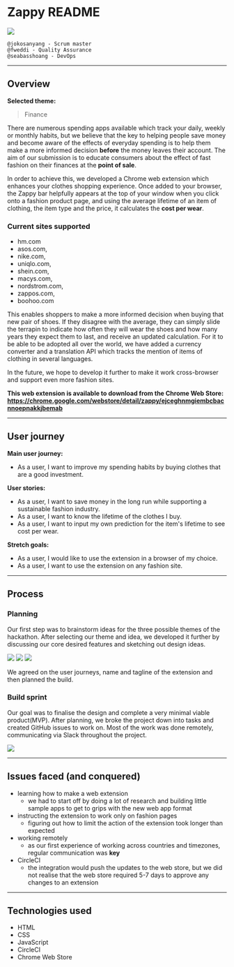 # Zappy README

![](https://i.imgur.com/zIdHyaF.png)

```Created with love and affection by 
@jokosanyang - Scrum master 
@fweddi - Quality Assurance
@seabasshoang - DevOps
```

---
 
## Overview

**Selected theme:**
> Finance 

There are numerous spending apps available which track your daily, weekly or monthly habits, but we believe that the key to helping people save money and become aware of the effects of everyday spending is to help them make a more informed decision **before** the money leaves their account.
The aim of our submission is to educate consumers about the effect of fast fashion on their finances at the **point of sale**. 

In order to achieve this, we developed a Chrome web extension which enhances your clothes shopping experience. Once added to your browser, the Zappy bar helpfully appears at the top of your window when you click onto a fashion product page, and using the average lifetime of an item of clothing, the item type and the price, it calculates the **cost per wear**.

### Current sites supported
- hm.com
- asos.com,
- nike.com,
- uniqlo.com,
- shein.com,
- macys.com,
- nordstrom.com,
- zappos.com,
- boohoo.com

This enables shoppers to make a more informed decision when buying that new pair of shoes.
If they disagree with the average, they can simply slide the terrapin to indicate how often they will wear the shoes and how many years they expect them to last, and receive an updated calculation.
For it to be able to be adopted all over the world, we have added a currency converter and a translation API which tracks the mention of items of clothing in several languages.


In the future, we hope to develop it further to make it work cross-browser and support even more fashion sites.

**This web extension is available to download from the Chrome Web Store: https://chrome.google.com/webstore/detail/zappy/ejceghnmgiembcbacnnoepnakkjbemab**

--- 

## User journey 
**Main user journey:**
- As a user, I want to improve my spending habits by buying clothes that are a good investment.

**User stories:**
- As a user, I want to save money in the long run while supporting a sustainable fashion industry.
- As a user, I want to know the lifetime of the clothes I buy.
- As a user, I want to input my own prediction for the item's lifetime to see cost per wear.

**Stretch goals:**
- As a user, I would like to use the extension in a browser of my choice.
- As a user, I want to use the extension on any fashion site.

---

## Process

### Planning
Our first step was to brainstorm ideas for the three possible themes of the hackathon. After selecting our theme and idea, we developed it further by discussing our core desired features and sketching out design ideas. 

![](https://i.imgur.com/gu0MoK9.jpg)
![](https://i.imgur.com/odUH2J9.jpg)
![](https://i.imgur.com/Wfz0MMt.jpg)

We agreed on the user journeys, name and tagline of the extension and then planned the build.

### Build sprint 
Our goal was to finalise the design and complete a very minimal viable product(MVP). After planning, we broke the  project down into tasks and created GitHub issues to work on. Most of the work was done remotely, communicating via Slack throughout the project.

![](https://i.imgur.com/tlL8rkj.jpg)

---

## Issues faced (and conquered)

* learning how to make a web extension
	* we had to start off by doing a lot of research and building little sample apps to get to grips with the new web app format
* instructing the extension to work only on fashion pages
	* figuring out how to limit the action of the extension took longer than expected
* working remotely 
	* as our first experience of working across countries and timezones, regular communication was **key**
* CircleCI
	* the integration would push the updates to the web store, but we did not realise that the web store required 5-7 days to approve any changes to an extension

---

## Technologies used
- HTML
- CSS
- JavaScript
- CircleCI
- Chrome Web Store